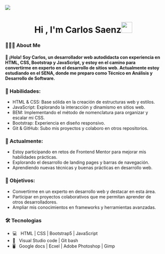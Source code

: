 
![](https://github.com/halfrost/halfrost/blob/master/icons/header_.png)
<h1 align="center">Hi , I'm Carlos Saenz<img src="https://media.giphy.com/media/hvRJCLFzcasrR4ia7z/giphy.gif" width="35"></h1>
 
<h3 > 👨🏻‍💻 About Me </h3>

<h4 >👋 ¡Hola! Soy Carlos, un desarrollador web autodidacta con experiencia en HTML, CSS, Bootstrap y JavaScript, y estoy en el camino para convertirme en experto en el desarrollo de sitios web. Actualmente estoy estudiando en el SENA, donde me preparo como Técnico en Análisis y Desarrollo de Software.
</h4>

<h3 >🔨 Habilidades:</h3>

- HTML & CSS: Base sólida en la creación de estructuras web y estilos.
- JavaScript: Explorando la interacción y dinamismo en sitios web.
- BEM: Implementando el método de nomenclatura para organizar y escalar mi CSS.
- Bootstrap: Experiencia en diseño responsivo.
- Git & GitHub: Subo mis proyectos y colaboro en otros repositorios.

<h3>🌱 Actualmente:</h3>

- Estoy participando en retos de Frontend Mentor para mejorar mis habilidades prácticas.
- Explorando el desarrollo de landing pages y barras de navegación.
- Aprendiendo nuevas técnicas y buenas prácticas en desarrollo web.

<h3>🎯 Objetivos:</h3>

- Convertirme en un experto en desarrollo web y destacar en esta área.
- Participar en proyectos colaborativos que me permitan aprender de otros desarrolladores.
- Ampliar mis conocimientos en frameworks y herramientas avanzadas.

<h3>🛠 Tecnologias </h3>

- 💻 &nbsp; HTML | CSS | Bootstrap5 | JavaScript 
- 🔧 &nbsp; Visual Studio code | Git bash 
- 🖥 &nbsp; Google docs | Ecxel | Adobe Photoshop | Gimp


